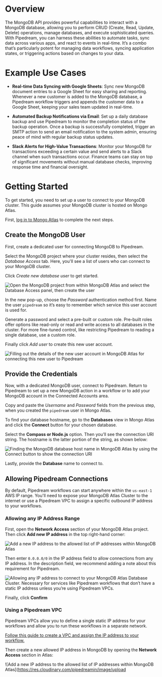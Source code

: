 # Overview

The MongoDB API provides powerful capabilities to interact with a MongoDB database, allowing you to perform CRUD (Create, Read, Update, Delete) operations, manage databases, and execute sophisticated queries. With Pipedream, you can harness these abilities to automate tasks, sync data across various apps, and react to events in real-time. It’s a combo that’s particularly potent for managing data workflows, syncing application states, or triggering actions based on changes to your data.

# Example Use Cases

- **Real-time Data Syncing with Google Sheets**: Sync new MongoDB document entries to a Google Sheet for easy sharing and reporting. Whenever a new customer is added to the MongoDB database, a Pipedream workflow triggers and appends the customer data to a Google Sheet, keeping your sales team updated in real-time.

- **Automated Backup Notifications via Email**: Set up a daily database backup and use Pipedream to monitor the completion status of the backup operation. Once a backup is successfully completed, trigger an SMTP action to send an email notification to the system admin, ensuring peace of mind with regular backup status updates.

- **Slack Alerts for High-Value Transactions**: Monitor your MongoDB for transactions exceeding a certain value and send alerts to a Slack channel when such transactions occur. Finance teams can stay on top of significant movements without manual database checks, improving response time and financial oversight.

# Getting Started

To get started, you need to set up a user to connect to your MongoDB cluster. This guide assumes your MongoDB cluster is hosted on Mongo Atlas.

First, [log in to Mongo Atlas](https://account.mongodb.com/account/login) to complete the next steps.

## Create the MongoDB User

First, create a dedicated user for connecting MongoDB to Pipedream.

Select the MongoDB project where your cluster resides, then select the _Database Access_ tab. Here, you'll see a list of users who can connect to your MongoDB cluster.

Click _Create new database user_ to get started.

![Open the MongoDB project from within MongoDB Atlas and select the Database Access panel, then create the user](https://res.cloudinary.com/pipedreamin/image/upload/v1715025845/marketplace/apps/mongodb/CleanShot_2024-05-06_at_16.02.42_apamii.png)

In the new pop-up, choose the _Password_ authentication method first. Name the user `pipedream` so it’s easy to remember which service this user account is used for.

Generate a password and select a pre-built or custom role. Pre-built roles offer options like read-only or read and write access to all databases in the cluster. For more fine-tuned control, like restricting Pipedream to reading a single database, use a custom role.

Finally click _Add user_ to create this new user account.

![Filling out the details of the new user account in MongoDB Atlas for connecting this new user to Pipedream](https://res.cloudinary.com/pipedreamin/image/upload/v1715026023/marketplace/apps/mongodb/CleanShot_2024-05-06_at_16.06.22_rfz4ur.png)

## Provide the Credentials

Now, with a dedicated MongoDB user, connect to Pipedream. Return to Pipedream to set up a new MongoDB action in a workflow or to add your MongoDB account in the Connected Accounts area.

Copy and paste the _Username_ and _Password_ fields from the previous step, when you created the `pipedream` user in Mongo Atlas.

To find your database hostname, go to the **Databases** view in Mongo Atlas and click the **Connect** button for your chosen database.

Select the **Compass or Node.js** option. Then you’ll see the connection URI string. The hostname is the latter portion of the string, as shown below:

![Finding the MongoDB database host name in MongoDB Atlas by using the Connect button to show the connection URI](https://res.cloudinary.com/pipedreamin/image/upload/v1715026375/marketplace/apps/mongodb/CleanShot_2024-05-06_at_16.12.19_sgr7wd.png)

Lastly, provide the **Database** name to connect to.

## Allowing Pipedream Connections

By default, Pipedream workflows can start anywhere within the `us-east-1` AWS IP range. You'll need to expose your MongoDB Atlas Cluster to the internet or use a Pipedream VPC to assign a specific outbound IP address to your workflows.

### Allowing any IP Address Range

First, open the **Network Access** section of your MongoDB Atlas project. Then click **Add new IP address** in the top right-hand corner:

![Add a new IP address to the allowed list of IP addresses within MongoDB Atlas](https://res.cloudinary.com/pipedreamin/image/upload/v1715026727/marketplace/apps/mongodb/CleanShot_2024-05-06_at_16.18.24_a3u6y0.png)

Then enter `0.0.0.0/0` in the IP address field to allow connections from any IP address. In the description field, we recommend adding a note about this requirement for Pipedream.

![Allowing any IP address to connect to your MongoDB Atlas Database Cluster. Necessary for services like Pipedream workflows that don’t have a static IP address unless you’re using Pipedream VPCs.](https://res.cloudinary.com/pipedreamin/image/upload/v1715026860/marketplace/apps/mongodb/CleanShot_2024-05-06_at_16.20.51_ixxmoa.png)

Finally, click **Confirm**

### Using a Pipedream VPC

Pipedream VPCs allow you to define a single static IP address for your workflows and allow you to run these workflows in a separate network.

[Follow this guide to create a VPC and assign the IP address to your workflow.](https://pipedream.com/docs/workflows/vpc)

Then create a new allowed IP address in MongoDB by opening the **Network Access** section in Atlas:

![Add a new IP address to the allowed list of IP addresses within MongoDB Atlas](https://res.cloudinary.com/pipedreamin/image/upload
